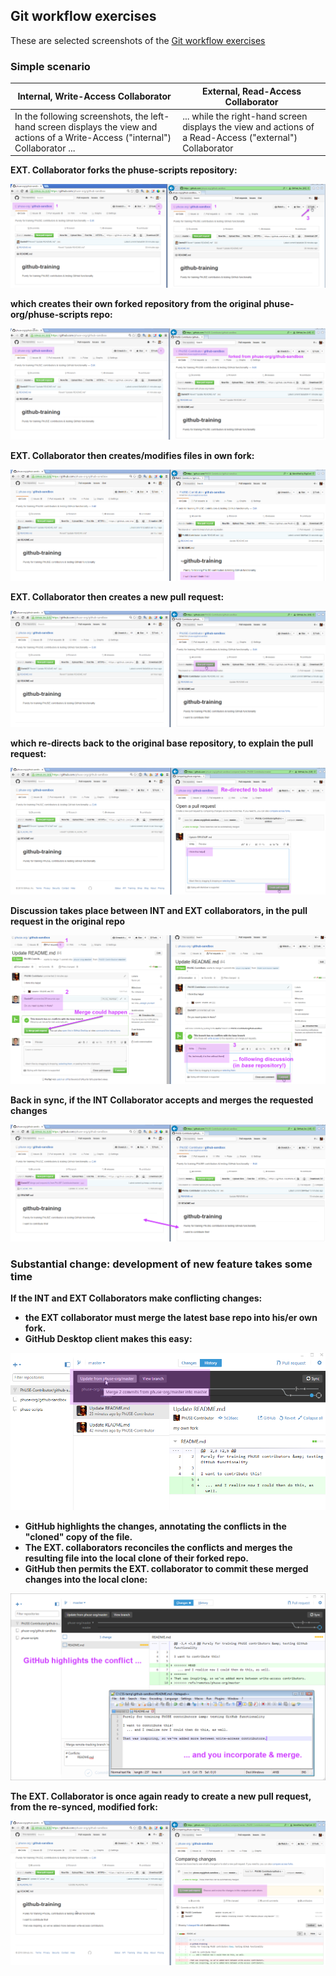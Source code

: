 ## Git workflow exercises

These are selected screenshots of the [Git workflow exercises](https://github.com/phuse-org/phuse-scripts/blob/master/docs/guides/Git_workflow_exercises.md)

### Simple scenario

| Internal, Write-Access Collaborator | External, Read-Access Collaborator |
|---|---|
|In the following screenshots, the left-hand screen displays the view and actions of a Write-Access ("internal") Collaborator ... | ... while the right-hand screen displays the view and actions of a Read-Access ("external") Collaborator |

**EXT. Collaborator forks the phuse-scripts repository:**

![simple_01](./images/Git_workflow_exercises_simple_01.png)

**which creates their own forked repository from the original phuse-org/phuse-scripts repo:**

![simple_02](./images/Git_workflow_exercises_simple_02.png)

**EXT. Collaborator then creates/modifies files in own fork:**

![simple_03](./images/Git_workflow_exercises_simple_03.png)

**EXT. Collaborator then creates a new pull request:**

![simple_04](./images/Git_workflow_exercises_simple_04.png)

**which re-directs back to the original base repository, to explain the pull request:**

![simple_05](./images/Git_workflow_exercises_simple_05.png)

**Discussion takes place between INT and EXT collaborators, in the pull request in the original repo**

![simple_06](./images/Git_workflow_exercises_simple_06.png)

**Back in sync, if the INT Collaborator accepts and merges the requested changes**

![simple_07](./images/Git_workflow_exercises_simple_07.png)

### Substantial change: development of new feature takes some time

**If the INT and EXT Collaborators make conflicting changes:**

  * **the EXT collaborator must merge the latest base repo into his/er own fork.**
  * **GitHub Desktop client makes this easy:**

![substantial_01](./images/Git_workflow_exercises_substantial_01.png)

  * **GitHub highlights the changes, annotating the conflicts in the "cloned" copy of the file.**
  *  **The EXT. collaborators reconciles the conflicts and merges the resulting file into the local clone of their forked repo.**
  *  **GitHub then permits the EXT. collaborator to commit these merged changes into the local clone:**

![substantial_02](./images/Git_workflow_exercises_substantial_02.png)

**The EXT. Collaborator is once again ready to create a new pull request, from the re-synced, modified fork:**

![substantial_03](./images/Git_workflow_exercises_substantial_03.png)
